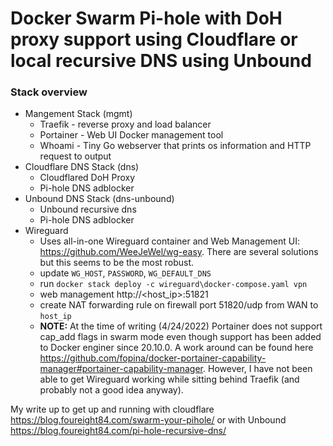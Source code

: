 # Docker Swarm Pi-hole with DoH proxy support using Cloudflare or local recursive DNS using Unbound

### Stack overview

- Mangement Stack (mgmt)
  - Traefik - reverse proxy and load balancer
  - Portainer - Web UI Docker management tool
  - Whoami - Tiny Go webserver that prints os information and HTTP request to output
- Cloudflare DNS Stack (dns)
  - Cloudflared DoH Proxy
  - Pi-hole DNS adblocker
- Unbound DNS Stack (dns-unbound)
  - Unbound recursive dns
  - Pi-hole DNS adblocker
- Wireguard
  - Uses all-in-one Wireguard container and Web Management UI: https://github.com/WeeJeWel/wg-easy. There are several solutions but this seems to be the most robust.
  - update `WG_HOST`, `PASSWORD`, `WG_DEFAULT_DNS`
  - run `docker stack deploy -c wireguard\docker-compose.yaml vpn`
  - web management http://<host_ip>:51821
  - create NAT forwarding rule on firewall port 51820/udp from WAN to `host_ip`
  - **NOTE:** At the time of writing (4/24/2022) Portainer does not support cap_add flags in swarm mode even though support has been added to Docker enginer since 20.10.0. A work around can be found here https://github.com/fopina/docker-portainer-capability-manager#portainer-capability-manager. However, I have not been able to get Wireguard working while sitting behind Traefik (and probably not a good idea anyway).

My write up to get up and running with cloudflare https://blog.foureight84.com/swarm-your-pihole/ or with Unbound https://blog.foureight84.com/pi-hole-recursive-dns/
